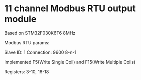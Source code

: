 # 11 channel Modbus RTU output module

Based on STM32F030K6T6 8MHz

Modbus RTU params:

Slave ID: 1
Connection: 9600 8-n-1

Implemented F5(Write Single Coil) and F15(Write Multiple Coils)

Registers: 3-10, 16-18